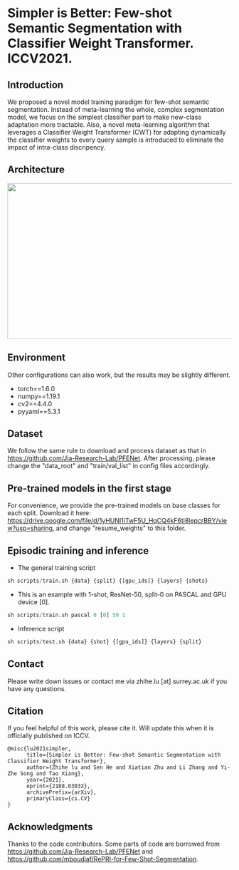 # Simpler is Better: Few-shot Semantic Segmentation with Classifier Weight Transformer. ICCV2021.

## Introduction
We proposed a novel model training paradigm for few-shot semantic segmentation. Instead of meta-learning the whole, complex segmentation model, we focus on the simplest
classifier part to make new-class adaptation more tractable. Also, a novel meta-learning algorithm that leverages a Classifier Weight Transformer (CWT) for adapting dynamically the classifier weights to every query sample is introduced to eliminate the impact of intra-class discripency. 

## Architecture
<a href="url"><img src="https://github.com/zhiheLu/CWT-for-FSS/blob/main/doc/framework.jpg" align="center" height="350" width="900" ></a>

## Environment
Other configurations can also work, but the results may be slightly different.
- torch==1.6.0
- numpy==1.19.1
- cv2==4.4.0
- pyyaml==5.3.1

## Dataset
We follow the same rule to download and process dataset as that in https://github.com/Jia-Research-Lab/PFENet. After processing, please change the "data_root" and "train/val_list" in config files accordingly.

## Pre-trained models in the first stage
For convenience, we provide the pre-trained models on base classes for each split. Download it here: https://drive.google.com/file/d/1yHUNI1iTwF5U_HqCQ4kF6ti8lepcrBBY/view?usp=sharing, and change "resume_weights" to this folder.

## Episodic training and inference
- The general training script
```python
sh scripts/train.sh {data} {split} {[gpu_ids]} {layers} {shots}
```
- This is an example with 1-shot, ResNet-50, split-0 on PASCAL and GPU device [0].
```python
sh scripts/train.sh pascal 0 [0] 50 1
```
- Inference script
```python
sh scripts/test.sh {data} {shot} {[gpu_ids]} {layers} {split}
```

## Contact
Please write down issues or contact me via zhihe.lu [at] surrey.ac.uk if you have any questions.

## Citation
If you feel helpful of this work, please cite it. Will update this when it is officially published on ICCV.

```
@misc{lu2021simpler,
      title={Simpler is Better: Few-shot Semantic Segmentation with Classifier Weight Transformer}, 
      author={Zhihe lu and Sen He and Xiatian Zhu and Li Zhang and Yi-Zhe Song and Tao Xiang},
      year={2021},
      eprint={2108.03032},
      archivePrefix={arXiv},
      primaryClass={cs.CV}
}
```

## Acknowledgments
Thanks to the code contributors. Some parts of code are borrowed from https://github.com/Jia-Research-Lab/PFENet and https://github.com/mboudiaf/RePRI-for-Few-Shot-Segmentation.

